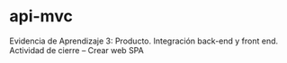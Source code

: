 # api-mvc
Evidencia de Aprendizaje 3: Producto. Integración back-end y front end. Actividad de cierre – Crear web SPA
